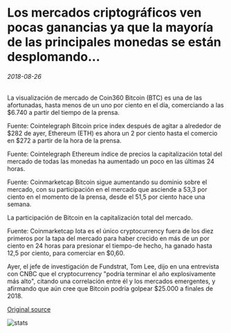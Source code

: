 # Los mercados criptográficos ven pocas ganancias ya que la mayoría de las principales monedas se están desplomando...

###### 2018-08-26

La visualización de mercado de Coin360 Bitcoin (BTC) es una de las afortunadas, hasta menos de un uno por ciento en el día, comerciando a las $6.740 a partir del tiempo de la prensa.

Fuente: Cointelegraph Bitcoin price index después de agitar a alrededor de $282 de ayer, Ethereum (ETH) es ahora un 2 por ciento hasta el comercio en $272 a partir de la hora de la prensa.

Fuente: Cointelegraph Ethereum índice de precios la capitalización total del mercado de todas las monedas ha aumentado un poco en las últimas 24 horas.

Fuente: Coinmarketcap Bitcoin sigue aumentando su dominio sobre el mercado, con su participación en el mercado que asciende a 53,3 por ciento en el momento de la prensa, desde el 51,5 por ciento hace una semana.

La participación de Bitcoin en la capitalización total del mercado.

Fuente: Coinmarketcap Iota es el único cryptocurrency fuera de los diez primeros por la tapa del mercado para haber crecido en más de un por ciento en 24 horas para presionar el tiempo-de hecho, ha ganado hasta 12,5 por ciento, para comerciar en $0,60.

Ayer, el jefe de investigación de Fundstrat, Tom Lee, dijo en una entrevista con CNBC que el cryptocurrency "podría terminar el año explosivamente más alto", citando una correlación entre él y los mercados emergentes, y afirmando que aún cree que Bitcoin podría golpear $25.000 a finales de 2018.

[Original source](https://cointelegraph.com/news/crypto-markets-see-few-gains-as-most-of-top-coins-are-slumping)

![stats](https://c.statcounter.com/11760860/0/a89fa40b/1/ "stats")